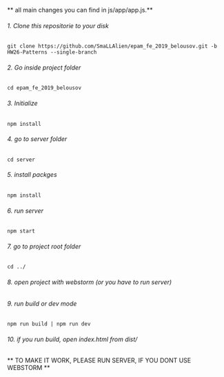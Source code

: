 ** all main changes you can find in js/app/app.js.**
###### 1. Clone this repositorie to your disk
```
git clone https://github.com/SmaLLAlien/epam_fe_2019_belousov.git -b HW26-Patterns --single-branch

```
###### 2. Go inside project folder
```
cd epam_fe_2019_belousov
```
###### 3. Initialize
```
npm install
```
###### 4. go to server folder

```
cd server
```
###### 5. install packges
```
npm install
```
###### 6. run server
```
npm start
```
###### 7. go to project root folder
```
cd ../
```
###### 8. open project with webstorm (or you have to run server) 
###### 9. run build or dev mode
```
npm run build | npm run dev
```

###### 10. if you run build, open index.html from dist/

** TO MAKE IT WORK, PLEASE RUN SERVER, IF YOU DONT USE WEBSTORM **




